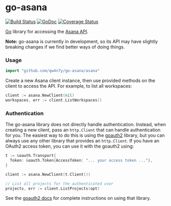 go-asana
========

[![Build Status](https://travis-ci.org/tambet/go-asana.svg?branch=master)](https://travis-ci.org/tambet/go-asana)
[![GoDoc](https://godoc.org/github.com/tambet/go-asana/asana?status.svg)](https://godoc.org/github.com/tambet/go-asana/asana)
[![Coverage Status](https://coveralls.io/repos/tambet/go-asana/badge.png?branch=master)](https://coveralls.io/r/tambet/go-asana?branch=master)

[Go](https://golang.org) library for accessing the [Asana API](https://asana.com/developers/documentation/getting-started/overview).

**Note:** go-asana is currently in development, so its API may have slightly breaking changes if we find better ways of doing things.

### Usage ###

```go
import "github.com/qw4n7y/go-asana/asana"
```

Create a new Asana client instance, then use provided methods on the client to
access the API. For example, to list all workspaces:

```go
client := asana.NewClient(nil)
workspaces, err := client.ListWorkspaces()
```

### Authentication ###

The go-asana library does not directly handle authentication. Instead, when
creating a new client, pass an `http.Client` that can handle authentication for
you. The easiest way to do this is using the [goauth2][] library, but you can
always use any other library that provides an `http.Client`. If you have an OAuth2
access token, you can use it with the goauth2 using:

```go
t := &oauth.Transport{
  Token: &oauth.Token{AccessToken: "... your access token ..."},
}

client := asana.NewClient(t.Client())

// List all projects for the authenticated user
projects, err := client.ListProjects(opt)
```

See the [goauth2 docs][] for complete instructions on using that library.

[goauth2]: https://github.com/golang/oauth2
[goauth2 docs]: https://godoc.org/golang.org/x/oauth2
